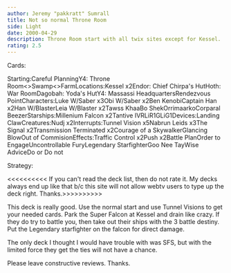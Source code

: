 ```yaml
---
author: Jeremy "pakkratt" Sumrall
title: Not so normal Throne Room
side: Light
date: 2000-04-29
description: Throne Room start with all twix sites except for Kessel.  With the mains I can beat down and also get some good drains with Kessel.
rating: 2.5
---
```

Cards: 

Starting:Careful PlanningY4: Throne Room<>Swamp<>FarmLocations:Kessel x2Endor: Chief Chirpa's HutHoth: War RoomDagobah: Yoda's HutY4: Massassi HeadquartersRendezvous PointCharacters:Luke W/Saber x3Obi W/Saber x2Ben KenobiCaptain Han x2Han W/BlasterLeia W/Blaster x2Tawss KhaaBo ShekOrrimaarkoCorparal BeezerStarships:Millenium Falcon x2Tantive IVRLiR1GLiG1Devices:Landing ClawCreatures:Nudj x2Interrupts:Tunnel Vision x5Nabrun Leids x3The Signal x2Transmission Terminated x2Courage of a SkywalkerGlancing BlowOut of CommisionEffects:Traffic Control x2Push x2Battle PlanOrder to EngageUncontrollable FuryLegendary StarfighterGoo Nee TayWise AdviceDo or Do not 

Strategy: 


<<<<<<<<<<
If you can't read the deck list, then do not rate it.	My decks always end up like that b/c this site will not allow webtv users to type up the deck right.  Thanks.>>>>>>>>>>


This deck is really good.  Use the normal start and use Tunnel Visions to get your needed cards. Park the Super Falcon at Kessel and drain like crazy.	If they do try to battle you, then take out their ships with the 3 battle destiny.  Put the Legendary starfighter on the falcon for direct damage.

The only deck I thought I would have trouble with was SFS, but with the limited force they get the ties will not have a chance.

Please leave constructive reviews.  Thanks.  